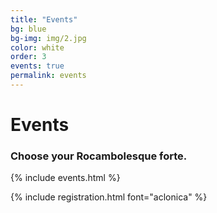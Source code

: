 ```yaml
---
title: "Events"
bg: blue
bg-img: img/2.jpg
color: white
order: 3
events: true
permalink: events
---
```


<h1 class="aclonica">Events</h1>
<h3 class="aclonica">Choose your Rocambolesque forte.</h3>
{% include events.html %}

{% include registration.html font="aclonica" %}
